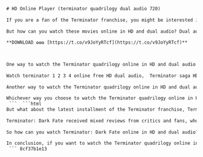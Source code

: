 ```html 
# HD Online Player (terminator quadrilogy dual audio 720)
 
If you are a fan of the Terminator franchise, you might be interested in watching the first four movies in high definition and dual audio. The Terminator quadrilogy consists of The Terminator (1984), Terminator 2: Judgment Day (1991), Terminator 3: Rise of the Machines (2003), and Terminator Salvation (2009). These movies feature the iconic action star Arnold Schwarzenegger as a cyborg sent from the future to either kill or protect the human resistance leader John Connor.
 
But how can you watch these movies online in HD and dual audio? Dual audio means that you can switch between two languages, usually English and Hindi, depending on your preference. This feature is especially useful for viewers who are not fluent in English or who want to enjoy the original dialogue and voice acting of the actors.
 
**DOWNLOAD ✪✪✪ [https://t.co/v9JoYyRTcf](https://t.co/v9JoYyRTcf)**


 
One way to watch the Terminator quadrilogy online in HD and dual audio is to use a streaming service that offers this option. For example, you can find these movies on Amazon Prime Video, Netflix, or Disney+ Hotstar, depending on your region and subscription. These platforms allow you to choose the video quality and audio language of your choice. However, you might need to pay a monthly fee or rent the movies individually to access them.
 
Watch terminator 1 2 3 4 online free HD dual audio,  Terminator saga HD streaming with English and Hindi audio,  How to download terminator quadrilogy in 720p dual audio,  Best HD online player for terminator movies dual audio,  Terminator collection HD online with subtitles and dual audio,  HD Online Player (terminator dark fate dual audio 720),  Terminator franchise HD online dual audio no sign up,  HD Online Player (terminator salvation dual audio 720),  Terminator series HD online dual audio fast loading,  HD Online Player (terminator genisys dual audio 720),  Terminator films HD online dual audio high quality,  HD Online Player (terminator 3 rise of the machines dual audio 720),  Terminator episodes HD online dual audio full screen,  HD Online Player (terminator 2 judgment day dual audio 720),  Terminator parts HD online dual audio low bandwidth,  HD Online Player (the terminator dual audio 720),  Terminator chapters HD online dual audio multiple servers,  HD Online Player (terminator the sarah connor chronicles dual audio 720),  Terminator stories HD online dual audio ad free,  HD Online Player (terminator vs robocop dual audio 720),  Terminator adventures HD online dual audio unlimited access,  HD Online Player (terminator anthology dual audio 720),  Terminator missions HD online dual audio mobile friendly,  HD Online Player (terminator origins dual audio 720),  Terminator journeys HD online dual audio original soundtracks,  HD Online Player (terminator renaissance dual audio 720),  Terminator chronicles HD online dual audio bonus features,  HD Online Player (terminator redemption dual audio 720),  Terminator tales HD online dual audio director's cut,  HD Online Player (terminator resistance dual audio 720),  Terminator scenarios HD online dual audio commentary tracks,  HD Online Player (terminator revolution dual audio 720),  Terminator events HD online dual audio behind the scenes,  HD Online Player (terminator revelations dual audio 720),  Terminator happenings HD online dual audio trivia and facts,  HD Online Player (terminator resurrection dual audio 720),  Terminator incidents HD online dual audio deleted scenes,  HD Online Player (terminator reloaded dual audio 720),  Terminator occurrences HD online dual audio alternate endings,  HD Online Player (terminator rebirth dual audio 720),  Terminator experiences HD online dual audio bloopers and outtakes,  HD Online Player (terminator legacy dual audio 720),  Terminator situations HD online dual audio fan edits,  HD Online Player (terminator destiny dual audio 720),  Terminator cases HD online dual audio extended versions,  HD Online Player (terminator future war dual audio 720),  Terminator affairs HD online dual audio remastered editions,  HD Online Player (terminator aftermath dual audio 720),  Terminator matters HD online dual audio crossover episodes
 
Another way to watch the Terminator quadrilogy online in HD and dual audio is to download them from a torrent site that provides this option. For example, you can find these movies on The Pirate Bay, 1337x, or YTS, depending on their availability and seeders. These sites allow you to download the movies for free and play them on any device that supports MKV or MP4 formats. However, you might need to use a VPN or proxy to bypass any geo-restrictions or legal issues that might arise from downloading pirated content.
 
Whichever way you choose to watch the Terminator quadrilogy online in HD and dual audio, make sure you have a stable internet connection and a compatible device. Also, be aware of the potential risks and consequences of streaming or downloading copyrighted content without permission. Enjoy watching one of the most thrilling and influential sci-fi action series of all time!
 ```  ```html 
But what about the latest installment of the Terminator franchise, Terminator: Dark Fate (2019)? This movie is a direct sequel to Terminator 2: Judgment Day, ignoring the events of the other films. It features the return of Linda Hamilton as Sarah Connor and Arnold Schwarzenegger as a T-800 Terminator, as well as new characters played by Mackenzie Davis, Natalia Reyes and Gabriel Luna. The plot revolves around a new threat from the future, a Rev-9 Terminator that can split into two entities, and a hybrid cyborg human named Grace who is sent to protect Dani Ramos, a young woman who holds the key to the future of humanity.
 
Terminator: Dark Fate received mixed reviews from critics and fans, who praised the performances of Hamilton and Schwarzenegger, the action sequences and the visual effects, but criticized the story, the characters and the political themes. The movie was also a box office flop, grossing only $261 million worldwide against a budget of $185â196 million. It is unclear if there will be any more sequels or reboots of the Terminator franchise after this disappointing outcome.
 
So how can you watch Terminator: Dark Fate online in HD and dual audio? Unfortunately, this movie is not available on any of the streaming services mentioned above. You might have to wait until it is released on DVD or Blu-ray, or find it on a torrent site that offers this option. However, be aware that downloading pirated content is illegal and risky, and you might not get the best quality or audio options. Alternatively, you can watch some clips and trailers of the movie on YouTube or other video platforms.
 
In conclusion, if you want to watch the Terminator quadrilogy online in HD and dual audio, you have two main options: streaming or downloading. Streaming is more convenient and legal, but you might have to pay a fee or rent the movies individually. Downloading is free and flexible, but you might face some legal or technical issues. Either way, you can enjoy watching one of the most iconic sci-fi action franchises of all time.
 ``` 8cf37b1e13
 
